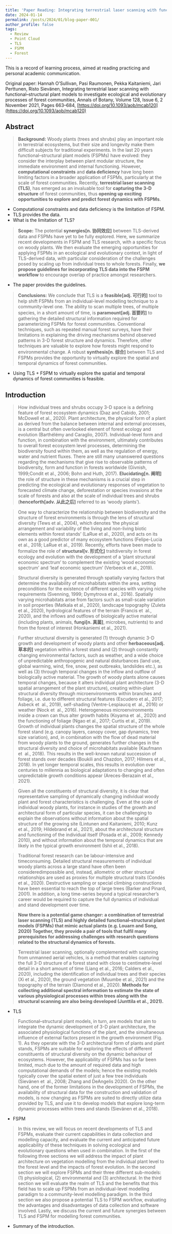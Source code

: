 ```yaml
---
title: 'Paper Reading: Integrating terrestrial laser scanning with functional–structural plant models to investigate ecological and evolutionary processes of forest communities'
date: 2024-01-14
permalink: /posts/2024/01/blog-paper-001/
author_profile: false
tags:
  - Review
  - Point Cloud
  - TLS
  - FSPM
  - Forest
---
```


This is a record of learning process, aimed at reading practicing and personal academic communication.

Original paper: Hannah O’Sullivan, Pasi Raumonen, Pekka Kaitaniemi, Jari Perttunen, Risto Sievänen, Integrating terrestrial laser scanning with functional–structural plant models to investigate ecological and evolutionary processes of forest communities, Annals of Botany, Volume 128, Issue 6, 2 November 2021, Pages 663–684, [https://doi.org/10.1093/aob/mcab120](https://doi.org/10.1093/aob/mcab120)

Abstract
------

>**Background:** Woody plants (trees and shrubs) play an important role in terrestrial ecosystems, but their size and longevity make them difficult subjects for traditional experiments. In the last 20 years functional–structural plant models (FSPMs) have evolved: they consider the interplay between plant modular structure, the immediate environment and internal functioning. However, **computational constraints** and **data deficiency** have long been limiting factors in a broader application of FSPMs, particularly at the scale of forest communities. Recently, **terrestrial laser scanning (TLS)**, has emerged as an invaluable tool for **capturing the 3-D structure** of forest communities, thus **opening up exciting opportunities to explore and predict forest dynamics with FSPMs**.

* Computational constraints and data deficiency is the limitation of FSPM.
* TLS provides the data.
* What is the limitation of TLS?

>**Scope:** The potential **synergies[n. 协同效应]** between TLS-derived data and FSPMs have yet to be fully explored. Here, we summarize recent developments in FSPM and TLS research, with a specific focus on woody plants. We then evaluate the emerging opportunities for applying FSPMs in an ecological and evolutionary context, in light of TLS-derived data, with particular consideration of the challenges posed by scaling up from individual trees to whole forests. Finally, **we propose guidelines for incorporating TLS data into the FSPM workflow** to encourage overlap of practice amongst researchers.

* The paper provides the guidelines.

>**Conclusions:** We conclude that TLS is a **feasible[adj. 可行的]** tool to help shift FSPMs from an individual-level modelling technique to a community-level one. The ability to scan multiple trees, of multiple species, in a short amount of time, is **paramount[adj. 首要的]** to gathering the detailed structural information required for parameterizing FSPMs for forest communities. Conventional techniques, such as repeated manual forest surveys, have their limitations in explaining the driving mechanisms behind observed patterns in 3-D forest structure and dynamics. Therefore, other techniques are valuable to explore how forests might respond to environmental change. A robust **synthesis[n. 综合]** between TLS and FSPMs provides the opportunity to virtually explore the spatial and temporal dynamics of forest communities.

* Using TLS + FSPM to virtually explore the spatial and temporal dynamics of forest communities is feasible.



Introduction
------

>How individual trees and shrubs occupy 3-D space is a defining feature of forest ecosystem dynamics (Dıaz and Cabido, 2001; McDowell et al., 2020). Plant architecture, the physical form of a plant as derived from the balance between internal and external processes, is a central but often overlooked element of forest ecology and evolution (Barthélémy and Caraglio, 2007). Individual-level form and function, in combination with the environment, ultimately contributes to overall forest ecosystem level processes, determining the biodiversity found within them, as well as the regulation of energy, water and nutrient fluxes. There are still many unanswered questions regarding the mechanisms that give rise to observable patterns of biodiversity, form and function in forests worldwide (Givnish, 1999;Condit et al., 2006; Bohn and Huth, 2017). **Elucidating[n. 阐明]** the role of structure in these mechanisms is a crucial step in predicting the ecological and evolutionary responses of vegetation to forecasted climate change, deforestation or species invasions at the scale of forests and also at the scale of individual trees and shrubs (**henceforth[adv. 从此之后]** referred to as ‘woody plants’).

>One way to characterize the relationship between biodiversity and the structure of forest environments is through the lens of structural diversity (Tews et al., 2004), which denotes ‘the physical arrangement and variability of the living and non-living biotic elements within forest stands’ (LaRue et al., 2020), and acts on its own as a good predictor of many ecosystem functions (Felipe-Lucia et al., 2018; LaRue et al., 2019). Recently, efforts have been made to formalize the role of **structural[v. 形式化]** traitdiversity in forest ecology and evolution with the development of a ‘plant structural economic spectrum’ to complement the existing ‘wood economic spectrum’ and ‘leaf economic spectrum’ (Verbeeck et al., 2019).

>Structural diversity is generated through spatially varying factors that determine the availability of microhabitats within the area, setting preconditions for the existence of different species with varying niche requirements (Svenning, 1999; Dymytrova et al., 2016). Spatially varying microhabitats arise from factors such as small-scale variation in soil properties (Matkala et al., 2020), landscape topography (Zuleta et al., 2020), hydrological features of the terrain (Francis et  al., 2020), and the inflows and outflows of biologically active material (including plants, animals, **fungi[n. 真菌]**, microbes, nutrients) to and from the forest of interest (Honkaniemi et al., 2021).

>Further structural diversity is generated (1) through dynamic 3-D growth and development of woody plants and other **herbaceous[adj. 草本的]** vegetation within a forest stand and (2) through constantly changing environmental factors, such as weather, and a wide choice of unpredictable anthropogenic and natural disturbances (land use, global warming, wind, fire, snow, pest outbreaks, landslides etc.), as well as (3) through temporal changes in the inflow and outflow of biologically active material. The growth of woody plants alone causes temporal changes, because it alters individual plant architecture (3-D spatial arrangement of the plant structure), creating within-plant structural diversity through microenvironments within branches and foliage, i.e. due to different structural features (Escudero et al., 2017; Asbeck et  al., 2019), self-shading (Ventre-Lespiaucq et  al., 2016) or weather (Nock et  al., 2016). Heterogeneous microenvironments inside a crown can thus alter growth habits (Koyama et  al., 2020) and the functioning of foliage (Ngao et al., 2017; Curtis et al., 2019). Growth of individual plants changes the spatial structure of the whole forest stand (e.g. canopy layers, canopy cover, gap dynamics, tree size variation), and, in combination with the flow of dead material from woody plants to the ground, generates further changes in the structural diversity and choice of microhabitats available (Kaufmann et  al., 2018). This results in the well-known natural succession of forest stands over decades (Boukili and Chazdon, 2017; Hilmers et al., 2018). In yet longer temporal scales, this results in evolution over centuries to millennia as biological adaptations to changing and often unpredictable growth conditions appear (Areces-Berazain et al., 2021).

>Given all the constituents of structural diversity, it is clear that representative sampling of dynamically changing individual woody plant and forest characteristics is challenging. Even at the scale of individual woody plants, for instance in studies of the growth and architectural form of particular species, it can be challenging to explain the observations without information about the spatial structure of the growing site (Lintunen and Kaitaniemi, 2010; Kunz et al., 2019; Hildebrand et al., 2021), about the architectural structure and functioning of the individual itself (Posada et al., 2009; Kennedy 2010), and without information about the temporal dynamics that are likely in the typical growth environment (Ishii et al., 2018).

>Traditional forest research can be labour-intensive and timeconsuming. Detailed structural measurements of individual woody plants across a large stand have often been consideredimpossible and, instead, allometric or other structural relationships are used as proxies for multiple structural traits (Condés et al., 2020). Destructive sampling or special climbing constructions have been essential to reach the top of large trees (Barker and Pinard, 2001). In addition, a long time-series beyond a typical researcher’s career would be required to capture the full dynamics of individual and stand development over time.

>**Now there is a potential game changer: a combination of terrestrial laser scanning (TLS) and highly detailed functional–structural plant models (FSPMs) that mimic actual plants (e.g. Louarn and Song, 2020) Together, they provide a pair of tools that fulfil many prerequisites for addressing challenges with research questions related to the structural dynamics of forests.**

>Terrestrial laser scanning, optionally complemented with scanning from unmanned aerial vehicles, is a method that enables capturing the full 3-D structure of a forest stand with close to centimetre-level detail in a short amount of time (Liang et al., 2016; Calders et al., 2020), including the identification of individual trees and their species (Xi et al., 2020), the ground vegetation (Muumbe et al., 2021) and the topography of the terrain (Diamond et al., 2020). **Methods for collecting additional spectral information to estimate the state of various physiological processes within trees along with the structural scanning are also being developed (Junttila et al., 2021).**

* TLS

>Functional–structural plant models, in turn, are models that aim to integrate the dynamic development of 3-D plant architecture, the associated physiological functions of the plant, and the simultaneous influence of external factors present in the growth environment (Fig. 1). As they operate with the 3-D architectural form of plants and plant stands, FSPMs are suitable for exploring the effects of different constituents of structural diversity on the dynamic behaviour of ecosystems. However, the applicability of FSPMs has so far been limited, much due to the amount of required data and high computational demands of the models; hence the existing models typically cover the spatial extent of just a few tree individuals (Sievänen et  al., 2008; Zhang and DeAngelis 2020). On the other hand, one of the former limitations in the development of FSPMs, the availability of structural data for the construction and validation of models, is now changing as FSPMs are suited to directly utilize data provided by TLS, and use it to develop models that explore long-term dynamic processes within trees and stands (Sievänen et al., 2018).

* FSPM

>In this review, we will focus on recent developments of TLS and FSPMs, evaluate their current capabilities in data collection and modelling capacity, and evaluate the current and anticipated future applicability of these techniques in solving ecological and evolutionary questions when used in combination. In the first of the following three sections we will address the impact of plant architecture on vegetation modelling from the individual plant level to the forest level and the impacts of forest evolution. In the second section we will explore FSPMs and their three different sub-models: (1) physiological, (2) environmental and (3) architectural. In the third section we will evaluate the realm of TLS and the benefits that this field has to scale up FSPMs from an individual-level modelling paradigm to a community-level modelling paradigm. In the third section we also propose a potential TLS to FSPM workflow, evaluating the advantages and disadvantages of data collection and software involved. Lastly, we discuss the current and future synergies between TLS and FSPM for modelling forest communities.

* Summary of the introduction.



